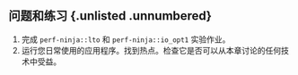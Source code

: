 ## 问题和练习 {.unlisted .unnumbered}

1. 完成 `perf-ninja::lto` 和 `perf-ninja::io_opt1` 实验作业。
2. 运行您日常使用的应用程序。找到热点。检查它是否可以从本章讨论的任何技术中受益。

